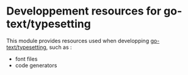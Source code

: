 # Developpement resources for go-text/typesetting

This module provides resources used when developping [go-text/typesetting](github.com/go-text/typesetting), such as :
 - font files 
 - code generators 


